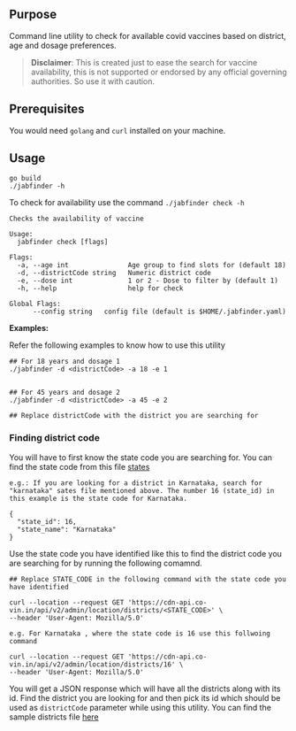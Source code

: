 ## Purpose

Command line utility to check for available covid vaccines based on district, age and dosage preferences.

> **Disclaimer**: This is created just to ease the search for vaccine availability, this is not supported or endorsed by any official governing authorities. So use it with caution.       

## Prerequisites

You would need `golang` and `curl` installed on your machine. 

## Usage 

```
go build
./jabfinder -h
```

To check for availability use the command `./jabfinder check -h`

```
Checks the availability of vaccine

Usage:
  jabfinder check [flags]

Flags:
  -a, --age int               Age group to find slots for (default 18)
  -d, --districtCode string   Numeric district code
  -e, --dose int              1 or 2 - Dose to filter by (default 1)
  -h, --help                  help for check

Global Flags:
      --config string   config file (default is $HOME/.jabfinder.yaml)
```

**Examples:**

Refer the following examples to know how to use this utility 
```
## For 18 years and dosage 1
./jabfinder -d <districtCode> -a 18 -e 1


## For 45 years and dosage 2
./jabfinder -d <districtCode> -a 45 -e 2

## Replace districtCode with the district you are searching for 
```

### Finding district code

You will have to first know the state code you are searching for. You can find the state code from this file [states](./pkg/cowin/states.json)

```
e.g.: If you are looking for a district in Karnataka, search for "karnataka" sates file mentioned above. The number 16 (state_id) in this example is the state code for Karnataka.
    
{
  "state_id": 16,
  "state_name": "Karnataka"
}

```

Use the state code you have identified like this to find the district code you are searching for by running the following comamnd.
```
## Replace STATE_CODE in the following command with the state code you have identified

curl --location --request GET 'https://cdn-api.co-vin.in/api/v2/admin/location/districts/<STATE_CODE>' \
--header 'User-Agent: Mozilla/5.0'

e.g. For Karnataka , where the state code is 16 use this follwoing command

curl --location --request GET 'https://cdn-api.co-vin.in/api/v2/admin/location/districts/16' \
--header 'User-Agent: Mozilla/5.0'
```
You will get a JSON response which will have all the districts along with its id. Find the district you are looking for and then pick its id which should be used as `districtCode` parameter while using this utility. You can find the sample districts file [here](./pkg/cowin/districts.json)
